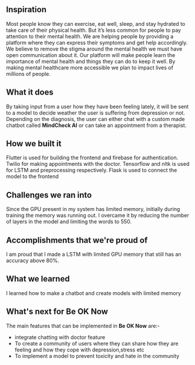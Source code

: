 ## Inspiration
Most people know they can exercise, eat well, sleep, and stay hydrated to take care of their physical health. But it’s less common for people to pay attention to their mental health. We are helping people by providing a platform where they can express their symptoms and get help accordingly. We believe to remove the stigma around the mental health we must have open communication about it. Our platform will make people learn the importance of mental health and things they can do to keep it well. By making mental healthcare more accessible we plan to impact lives of millions of people.
## What it does
By taking input from a user how they have been feeling lately, it will be sent to a model to decide weather the user is suffering from depression or not. Depending on the diagnosis, the user can either chat with a custom made chatbot called **MindCheck AI** or can take an appointment from a therapist.
## How we built it
Flutter is used for building the frontend and firebase for authentication. Twilio for making appointments with the doctor. Tensorflow and nltk is used for LSTM and preprocessing respectively. Flask is used to connect the model to the frontend
## Challenges we ran into
Since the GPU present in my system has limited memory, initially during training the memory was running out. I overcame it by reducing the number of layers in the model and limiting the words to 550.
## Accomplishments that we're proud of
I am proud that I made a LSTM with limited GPU memory that still has an accuracy above 80%.
## What we learned
I learned how to make a chatbot and create models with limited memory
## What's next for Be OK Now
The main features that can be implemented in **Be OK Now** are:-
- integrate chatting with doctor feature
- To create a community of users where they can share how they are feeling and how they cope with depression,stress etc
- To implement a model to prevent toxicity and hate in the community